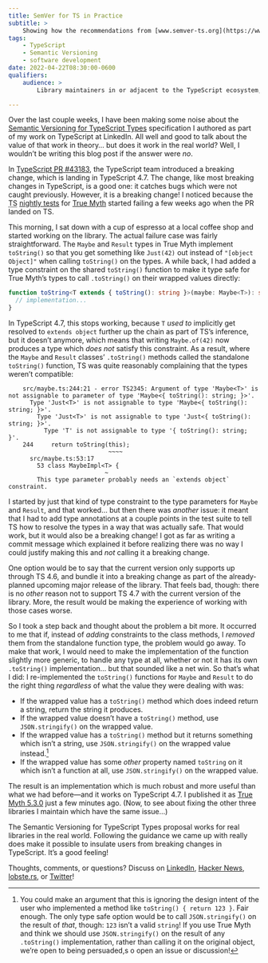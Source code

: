 ```yaml
---
title: SemVer for TS in Practice
subtitle: >
    Showing how the recommendations from [www.semver-ts.org](https://www.semver-ts.org) can actually work in the real world.
tags:
    - TypeScript
    - Semantic Versioning
    - software development
date: 2022-04-22T08:30:00-0600
qualifiers:
    audience: >
        Library maintainers in or adjacent to the TypeScript ecosystem, especially anyone skeptical of the practicality of the [Semantic Versioning for TypeScript Types](https://www.semver-ts.org) proposal.

---
```


Over the last couple weeks, I have been making some noise about the [Semantic Versioning for TypeScript Types](https://www.semver-ts.org) specification I authored as part of my work on TypeScript at LinkedIn. All well and good to talk about the value of that work in theory… but does it work in the real world? Well, I wouldn’t be writing this blog post if the answer were *no*.

In [TypeScript <abbr title="pull request">PR</abbr> #43183](https://github.com/microsoft/TypeScript/pull/43183), the TypeScript team introduced a breaking change, which is landing in TypeScript 4.7. The change, like most breaking changes in TypeScript, is a good one: it catches bugs which were not caught previously. However, it is a breaking change! I noticed because the <abbr title="TypeScript">TS</abbr> [nightly tests](https://github.com/true-myth/true-myth/blob/9d0cc3beb48889626a49e22b4a30af06fd691814/.github/workflows/Nightly.yml) for [True Myth](https://github.com/true-myth/true-myth) started failing a few weeks ago when the <abbr>PR</abbr> landed on <abbr>TS</abbr>.

This morning, I sat down with a cup of espresso at a local coffee shop and started working on the library. The actual failure case was fairly straightforward. The `Maybe` and `Result` types in True Myth implement `toString()` so that you get something like `Just(42)` out instead of `"[object Object]"` when calling `toString()` on the types. A while back, I had added a type constraint on the shared `toString()` function to make it type safe for True Myth’s types to call `.toString()` on their wrapped values directly:

```ts
function toString<T extends { toString(): string }>(maybe: Maybe<T>): string {
  // implementation...
}
```

In TypeScript 4.7, this stops working, because `T` *used to* implicitly get resolved to `extends object` further up the chain as part of <abbr>TS</abbr>’s inference, but it doesn’t anymore, which means that writing `Maybe.of(42)` now produces a type which *does not* satisfy this constraint. As a result, where the `Maybe` and `Result` classes’ `.toString()` methods called the standalone `toString()` function, TS was quite reasonably complaining that the types weren’t compatible:

```
    src/maybe.ts:244:21 - error TS2345: Argument of type 'Maybe<T>' is not assignable to parameter of type 'Maybe<{ toString(): string; }>'.
      Type 'Just<T>' is not assignable to type 'Maybe<{ toString(): string; }>'.
        Type 'Just<T>' is not assignable to type 'Just<{ toString(): string; }>'.
          Type 'T' is not assignable to type '{ toString(): string; }'.
    244     return toString(this);
                            ~~~~
      src/maybe.ts:53:17
        53 class MaybeImpl<T> {
                           ~
        This type parameter probably needs an `extends object` constraint.
```

I started by just that kind of type constraint to the type parameters for `Maybe` and `Result`, and that worked… but then there was *another* issue: it meant that I had to add type annotations at a couple points in the test suite to tell <abbr>TS</abbr> how to resolve the types in a way that was actually safe. That would work, but it would also be a breaking change! I got as far as writing a commit message which explained it before realizing there was no way I could justify making this and *not* calling it a breaking change.

One option would be to say that the current version only supports up through TS 4.6, and bundle it into a breaking change as part of the already-planned upcoming major release of the library. That feels bad, though: there is no *other* reason not to support <abbr>TS</abbr> 4.7 with the current version of the library. More, the result would be making the experience of working with those cases worse.

So I took a step back and thought about the problem a bit more. It occurred to me that if, instead of *adding* constraints to the class methods, I *removed* them from the standalone function type, the problem would go away. To make that work, I would need to make the implementation of the function slightly more generic, to handle any type at all, whether or not it has its own `.toString()` implementation… but that sounded like a net win. So that’s what I did: I re-implemented the `toString()` functions for `Maybe` and `Result` to do the right thing *regardless* of what the value they were dealing with was:

- If the wrapped value has a `toString()` method which does indeed return a string, return the string it produces.
- If the wrapped value doesn’t have a `toString()` method, use `JSON.stringify()` on the wrapped value.
- If the wrapped value has a `toString()` method but it returns something which isn’t a string, use `JSON.stringify()` on the wrapped value instead.[^ignoring-the-user]
- If the wrapped value has some *other* property named `toString` on it which isn’t a function at all, use `JSON.stringify()` on the wrapped value.

The result is an implementation which is much robust and more useful than what we had before—and it works on TypeScript 4.7. I published it as [True Myth 5.3.0](https://github.com/true-myth/true-myth/releases/tag/v5.3.0) just a few minutes ago. (Now, to see about fixing the other three libraries I maintain which have the same issue…)

The Semantic Versioning for TypeScript Types proposal works for real libraries in the real world. Following the guidance we came up with really does make it possible to insulate users from breaking changes in TypeScript. It’s a good feeling!

<div class="callout">

Thoughts, comments, or questions? Discuss on [LinkedIn][li], [Hacker News][hn], [lobste.rs][l], or [Twitter][t]!

[li]: https://www.linkedin.com/feed/update/urn:li:activity:6923287174180212736/
[hn]: https://news.ycombinator.com/item?id=31123315
[l]: https://lobste.rs/s/ljrj0f/semver_for_ts_practice_real_world_example
[t]: https://twitter.com/chriskrycho/status/1517520606287171584

</div>



[^ignoring-the-user]: You could make an argument that this is ignoring the design intent of the user who implemented a method like `toString() { return 123 }`. Fair enough. The only type safe option would be to call `JSON.stringify()` on the result of *that*, though: `123` isn’t a valid `string`! If you use True Myth and think we should use `JSON.stringify()` on the result of any `.toString()` implementation, rather than calling it on the original object, we’re open to being persuaded,s o open an issue or discussion!